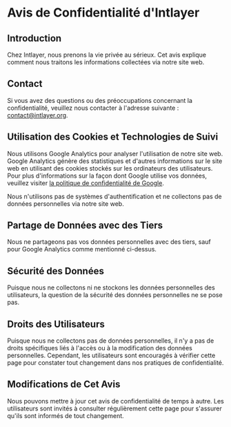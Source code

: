 # Avis de Confidentialité d'Intlayer

## Introduction

Chez Intlayer, nous prenons la vie privée au sérieux. Cet avis explique comment nous traitons les informations collectées via notre site web.

## Contact

Si vous avez des questions ou des préoccupations concernant la confidentialité, veuillez nous contacter à l'adresse suivante : [contact@intlayer.org](mailto:contact@intlayer.org).

## Utilisation des Cookies et Technologies de Suivi

Nous utilisons Google Analytics pour analyser l'utilisation de notre site web. Google Analytics génère des statistiques et d'autres informations sur le site web en utilisant des cookies stockés sur les ordinateurs des utilisateurs. Pour plus d'informations sur la façon dont Google utilise vos données, veuillez visiter [la politique de confidentialité de Google](https://github.com/aymericzip/intlayer/blob/main/docs/fr/privacy_policy.md).

Nous n'utilisons pas de systèmes d'authentification et ne collectons pas de données personnelles via notre site web.

## Partage de Données avec des Tiers

Nous ne partageons pas vos données personnelles avec des tiers, sauf pour Google Analytics comme mentionné ci-dessus.

## Sécurité des Données

Puisque nous ne collectons ni ne stockons les données personnelles des utilisateurs, la question de la sécurité des données personnelles ne se pose pas.

## Droits des Utilisateurs

Puisque nous ne collectons pas de données personnelles, il n'y a pas de droits spécifiques liés à l'accès ou à la modification des données personnelles. Cependant, les utilisateurs sont encouragés à vérifier cette page pour constater tout changement dans nos pratiques de confidentialité.

## Modifications de Cet Avis

Nous pouvons mettre à jour cet avis de confidentialité de temps à autre. Les utilisateurs sont invités à consulter régulièrement cette page pour s'assurer qu'ils sont informés de tout changement.
